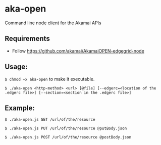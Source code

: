 # aka-open
Command line node client for the Akamai APIs

## Requirements
* Follow https://github.com/akamai/AkamaiOPEN-edgegrid-node

## Usage: 
`$ chmod +x aka-open` to make it executable.

`$ ./aka-open <http-method> <url> [@file] [--edgerc=<location of the .edgerc file>] [--section=<section in the .edgerc file>]`

## Example: 
`$ ./aka-open.js GET /url/of/the/resource`

`$ ./aka-open.js PUT /url/of/the/resource @putBody.json`

`$ ./aka-open.js POST /url/of/the/resource @postBody.json`
